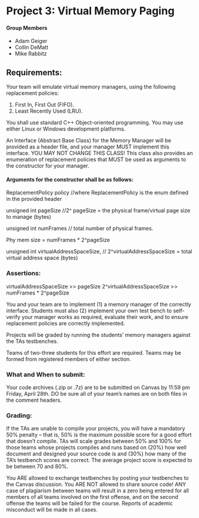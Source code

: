 Project 3: Virtual Memory Paging
====

#### Group Members
- Adam Geiger
- Collin DeMatt
- Mike Rabbitz

## Requirements:

Your team will emulate virtual memory managers, using the following replacement policies:
1. First In, First Out (FIFO).
2. Least Recently Used (LRU).

You shall use standard C++ Object-oriented programming. You may use either Linux or Windows development platforms.

An Interface (Abstract Base Class) for the Memory Manager will be provided as a header file, and your manager MUST implement this interface. YOU MAY NOT CHANGE THIS CLASS! This class also provides an enumeration of replacement policies that MUST be used as arguments to the constructor for your manager.

#### Arguments for the constructor shall be as follows:


ReplacementPolicy policy //where ReplacementPolicy is the enum defined in the provided header

unsigned int pageSize //2^ pageSize = the physical frame/virtual page size to manage (bytes)

unsigned int numFrames // total number of physical frames.

Phy mem size = numFrames * 2^pageSize

unsigned int virtualAddressSpaceSize, // 2^virtualAddressSpaceSize = total virtual address space (bytes)


### Assertions:
virtualAddressSpaceSize >> pageSize 2^virtualAddressSpaceSize >> numFrames * 2^pageSize

You and your team are to implement (1) a memory manager of the correctly interface. Students must also (2) implement your own test bench to self-verify your manager works as required, evaluate their work, and to ensure replacement policies are correctly implemented.

Projects will be graded by running the students’ memory managers against the TAs testbenches.

Teams of two-three students for this effort are required. Teams may be formed from registered members of either section.

### What and When to submit:
Your code archives (.zip or .7z) are to be submitted on Canvas by 11:59 pm Friday, April 28th. DO be sure all of your team’s names are on both files in the comment headers.

### Grading:
If the TAs are unable to compile your projects, you will have a mandatory 50% penalty – that is, 50% is the maximum possible score for a good effort that doesn’t compile. TAs will scale grades between 50% and 100% for those teams whose projects compiles and runs based on (20%) how well document and designed your source code is and (30%) how many of the TA’s testbench scores are correct. The average project score is expected to be between 70 and 80%.

You ARE allowed to exchange testbenches by posting your testbenches to the Canvas discussion. You ARE NOT allowed to share source code! ANY case of plagiarism between teams will result in a zero being entered for all members of all teams involved on the first offense, and on the second offense the teams will be failed for the course. Reports of academic misconduct will be made in all cases.
